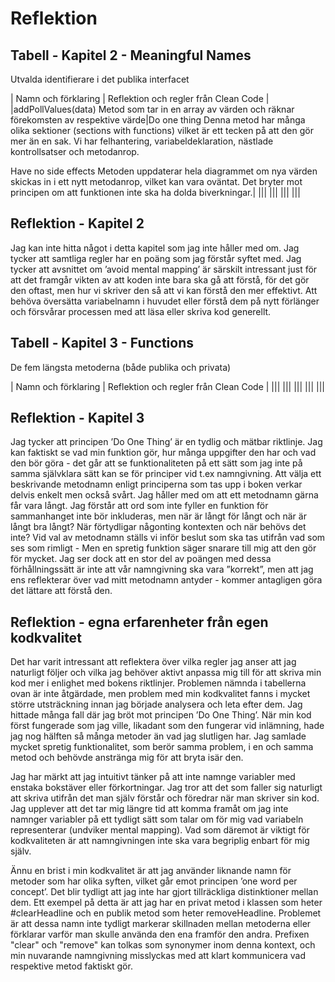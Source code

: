 # Reflektion

## Tabell - Kapitel 2 - Meaningful Names
Utvalda identifierare i det publika interfacet

| Namn och förklaring | Reflektion och regler från Clean Code  |
|addPollValues(data)
Metod som tar in en array av värden och räknar förekomsten av respektive värde|Do one thing
Denna metod har många olika sektioner (sections with functions) vilket är ett tecken på att den gör mer än en sak. Vi har felhantering, variabeldeklaration, nästlade kontrollsatser och metodanrop. 

Have no side effects
Metoden uppdaterar hela diagrammet om nya värden skickas in i ett nytt metodanrop, vilket kan vara oväntat. Det bryter mot principen om att funktionen inte ska ha dolda biverkningar.|
|||
|||
|||
|||

## Reflektion - Kapitel 2
Jag kan inte hitta något i detta kapitel som jag inte håller med om. Jag tycker att samtliga regler har en poäng som jag förstår syftet med. Jag tycker att avsnittet om ’avoid mental mapping’ är särskilt intressant just för att det framgår vikten av att koden inte bara ska gå att förstå, för det gör den oftast, men hur vi skriver den så att vi kan förstå den mer effektivt. Att behöva översätta variabelnamn i huvudet eller förstå dem på nytt förlänger och försvårar processen med att läsa eller skriva kod generellt.

## Tabell - Kapitel 3 - Functions
De fem längsta metoderna (både publika och privata)

| Namn och förklaring | Reflektion och regler från Clean Code  |
|||
|||
|||
|||
|||


## Reflektion - Kapitel 3
Jag tycker att principen ’Do One Thing’ är en tydlig och mätbar riktlinje. Jag kan faktiskt se vad min funktion gör, hur många uppgifter den har och vad den bör göra - det går att se funktionaliteten på ett sätt som jag inte på samma självklara sätt kan se för principer vid t.ex namngivning. Att välja ett beskrivande metodnamn enligt principerna som tas upp i boken verkar delvis enkelt men också svårt. Jag håller med om att ett metodnamn gärna får vara långt. Jag förstår att ord som inte fyller en funktion för sammanhanget inte bör inkluderas, men när är långt för långt och när är långt bra långt? När förtydligar någonting kontexten och när behövs det inte? Vid val av metodnamn ställs vi inför beslut som ska tas utifrån vad som ses som rimligt - Men en spretig funktion säger snarare till mig att den gör för mycket. Jag ser dock att en stor del av poängen med dessa förhållningssätt är inte att vår namngivning ska vara ”korrekt”, men att jag ens reflekterar över vad mitt metodnamn antyder - kommer antagligen göra det lättare att förstå den.


## Reflektion - egna erfarenheter från egen kodkvalitet
Det har varit intressant att reflektera över vilka regler jag anser att jag naturligt följer och vilka jag behöver aktivt anpassa mig till för att skriva min kod mer i enlighet med bokens riktlinjer. Problemen nämnda i tabellerna ovan är inte åtgärdade, men problem med min kodkvalitet fanns i mycket större utsträckning innan jag började analysera och leta efter dem. Jag hittade många fall där jag bröt mot principen ’Do One Thing’. När min kod först fungerade som jag ville, likadant som den fungerar vid inlämning, hade jag nog hälften så många metoder än vad jag slutligen har. Jag samlade mycket spretig funktionalitet, som berör samma problem, i en och samma metod och behövde anstränga mig för att bryta isär den. 
              
Jag har märkt att jag intuitivt tänker på att inte namnge variabler med enstaka bokstäver eller förkortningar. Jag tror att det som faller sig naturligt att skriva utifrån det man själv förstår och föredrar när man skriver sin kod. Jag upplever att det tar mig längre tid att komma framåt om jag inte namnger variabler på ett tydligt sätt som talar om för mig vad variabeln representerar (undviker mental mapping). Vad som däremot är viktigt för kodkvaliteten är att namngivningen inte ska vara begriplig enbart för mig själv.
                 
Ännu en brist i min kodkvalitet är att jag använder liknande namn för metoder som har olika syften, vilket går emot principen ’one word per concept’. Det blir tydligt att jag inte har gjort tillräckliga distinktioner mellan dem. Ett exempel på detta är att jag har en privat metod i klassen som heter #clearHeadline och en publik metod som heter removeHeadline. Problemet är att dessa namn inte tydligt markerar skillnaden mellan metoderna eller förklarar varför man skulle använda den ena framför den andra. Prefixen "clear" och "remove" kan tolkas som synonymer inom denna kontext, och min nuvarande namngivning misslyckas med att klart kommunicera vad respektive metod faktiskt gör.